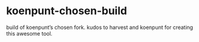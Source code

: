 koenpunt-chosen-build
=====================

build of koenpunt’s chosen fork. kudos to harvest and koenpunt for creating this awesome tool.
